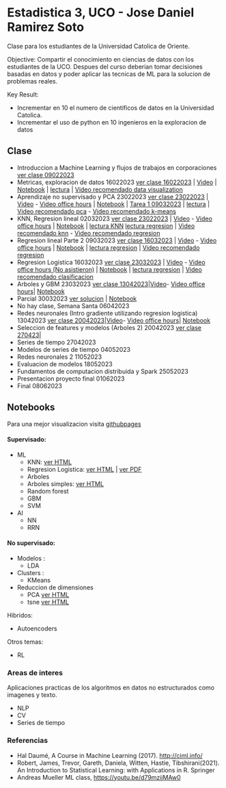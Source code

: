 # Estadistica 3, UCO - Jose Daniel Ramirez Soto
Clase para los estudiantes de la Universidad Catolica de Oriente.

Objective:
Compartir el conocimiento en ciencias de datos con los estudiantes de la UCO. Despues del curso deberian tomar decisiones
basadas en datos y poder aplicar las tecnicas de ML para la solucion de problemas reales.

Key Result:
- Incrementar en 10 el numero de cientificos de datos en la Universidad Catolica.
- Incrementar el uso de python en 10 ingenieros en la exploracion de datos


## Clase

- Introduccion a Machine Learning y flujos de trabajos en corporaciones [ver clase 09022023](https://jdramirez.github.io/UCO_ML_AI/clases/09022023_UCO.pdf)
- Metricas, exploracion de datos  16022023 [ver clase 16022023](https://jdramirez.github.io/UCO_ML_AI/clases/16022023_UCO.pdf) | [Video](https://drive.google.com/file/d/1e2GbTu7ngcX9rRHK2lsfadLXrdzmp-Dk/view?usp=sharing) | [Notebook](https://github.com/jdramirez/UCO_ML_AI/blob/master/src/notebook_class/exploracion/exploracion_datos.ipynb) | [lectura]( http://ciml.info/dl/v0_99/ciml-v0_99-ch15.pdf) | [Video recomendado data visualization](https://www.youtube.com/watch?v=OW3oco7nlV4&list=PL_pVmAaAnxIRnSw6wiCpSvshFyCREZmlM&index=3)
- Aprendizaje no supervisado y PCA 23022023 [ver clase 23022023](https://jdramirez.github.io/UCO_ML_AI/clases/23022023_UCO.pdf) | [Video](https://drive.google.com/file/d/1xL6_ImeagfNyONVYsQsppRm3s0Two8nl/view?usp=sharing) - [Video office hours](https://drive.google.com/file/d/16EB1bFjG8PflSyznhCWal1XYdW6IewKt/view?usp=sharing) | [Notebook](https://github.com/jdramirez/UCO_ML_AI/blob/master/src/notebook_class/no_supervisado/no_supervisado_datos.ipynb) | [Tarea 1 09032023](https://jdramirez.github.io/UCO_ML_AI/tareas/tarea1_exploracion_datos.pdf) | [lectura]( http://ciml.info/dl/v0_99/ciml-v0_99-ch15.pdf) | [Video recomendado pca](https://www.youtube.com/watch?v=CrFOGyU32PM&list=PL_pVmAaAnxIRnSw6wiCpSvshFyCREZmlM&index=14) - [Video recomendado k-means](https://www.youtube.com/watch?v=HFioJ62H7dM&list=PL_pVmAaAnxIRnSw6wiCpSvshFyCREZmlM&index=15)
- KNN, Regresion lineal 02032023 [ver clase 23022023](https://jdramirez.github.io/UCO_ML_AI/clases/02032023_UCO.pdf) | [Video](https://drive.google.com/file/d/1CxVoG_kLidK2KJSRWHL3xKygY4icCefT/view?usp=sharing) - [Video office hours](https://drive.google.com/file/d/1xhnoD6IO1JttHHCTilMYZxo59DtQIAVn/view?usp=sharing) | [Notebook](https://github.com/jdramirez/UCO_ML_AI/blob/master/src/notebook_class/supervisado/supervisado_datos.ipynb) | [lectura KNN]( http://ciml.info/dl/v0_99/ciml-v0_99-ch03.pdf) [lectura regresion](http://ciml.info/dl/v0_99/ciml-v0_99-ch07.pdf) | [Video recomendado knn](https://www.youtube.com/watch?v=7_YzyMYC2zM&list=PL_pVmAaAnxIRnSw6wiCpSvshFyCREZmlM&index=4) - [Video recomendado regresion](https://www.youtube.com/watch?v=-OOsfj5Revo&list=PL_pVmAaAnxIRnSw6wiCpSvshFyCREZmlM&index=6)
- Regresion lineal Parte 2 09032023 [ver clase 16032023](https://jdramirez.github.io/UCO_ML_AI/clases/16032023_UCO.pdf) | [Video](https://drive.google.com/file/d/16r25LYDNF4TnL0oxZWkQnfamJzg-riMt/view?usp=sharing) - [Video office hours](https://drive.google.com/file/d/1uPQ7xIQTWf3RJtPruUuaavhivlR18KV3/view?usp=sharing) | [Notebook](https://github.com/jdramirez/UCO_ML_AI/blob/master/src/notebook_class/supervisado/supervisado_regresion.ipynb) | [lectura regresion](http://ciml.info/dl/v0_99/ciml-v0_99-ch07.pdf) |  [Video recomendado regresion](https://www.youtube.com/watch?v=-OOsfj5Revo&list=PL_pVmAaAnxIRnSw6wiCpSvshFyCREZmlM&index=6)
- Regresion Logistica 16032023 [ver clase 23032023](https://jdramirez.github.io/UCO_ML_AI/clases/23032023_UCO.pdf) | [Video](https://drive.google.com/file/d/1WuUsknm9RMoXrBWvD0hDttC5KXdSjI5q/view?usp=sharing) - [Video office hours (No asistieron)]() | [Notebook](https://github.com/jdramirez/UCO_ML_AI/blob/master/src/notebook_class/supervisado/supervisado_regresion_logistic.ipynb) | [lectura regresion](http://ciml.info/dl/v0_99/ciml-v0_99-ch07.pdf) |  [Video recomendado clasificacion](https://www.youtube.com/watch?v=_dqBhUrq09U&list=PL_pVmAaAnxIRnSw6wiCpSvshFyCREZmlM&index=7)
- Arboles y GBM 23032023 [ver clase 13042023](https://jdramirez.github.io/UCO_ML_AI/clases/13042023_UCO.pdf)|[Video](https://drive.google.com/file/d/1G3ZeAE59bKwa-KcIhh_iRYyTnPGCPUAK/view?usp=sharing)- [Video office hours](https://drive.google.com/file/d/1zdex6JKmwDQJDAUisNSJdDpfUCObBO8O/view?usp=sharing)| [Notebook](https://github.com/jdramirez/UCO_ML_AI/blob/master/src/notebook_class/supervisado/supervisado_regresion_logistic.ipynb) 
- Parcial 30032023 [ver solucion](https://jdramirez.github.io/UCO_ML_AI/parcial/parcial_solucion.pdf) | [Notebook](https://github.com/jdramirez/UCO_ML_AI/blob/master/src/notebook_class/parcial/solucion_parcial.ipynb)
- No hay clase, Semana Santa 06042023
- Redes neuronales (Intro gradiente utilizando regresion logistica) 13042023 [ver clase 20042023](https://jdramirez.github.io/UCO_ML_AI/clases/20042023_UCO.pdf)|[Video](https://drive.google.com/file/d/1q2rVAgefhFuVWHo7nuAg0h3mSBwYFukd/view?usp=sharing)- [Video office hours](https://drive.google.com/file/d/1DiqU8wKfesQ10WkFKt6b0k60AZEA8jl8/view?usp=sharing)| [Notebook](https://github.com/jdramirez/UCO_ML_AI/blob/master/src/notebook/logistic_regression_by_hand.ipynb) 
- Seleccion de features y modelos (Arboles 2) 20042023  [ver clase 270423](https://jdramirez.github.io/UCO_ML_AI/clases/27042023_UCO.pdf)|
- Series de tiempo   27042023
- Modelos de series de tiempo  04052023
- Redes neuronales 2 11052023
- Evaluacion de modelos  18052023
- Fundamentos de computacion distribuida y Spark 25052023
- Presentacion proyecto final 01062023
- Final 08062023

## Notebooks
Para una mejor visualizacion visita [githubpages](https://jdramirez.github.io/UCO_ML_AI/)
#### Supervisado:
  * ML
    * KNN: [ver HTML](https://jdramirez.github.io/UCO_ML_AI/Basic_KNN.html)
    * Regresion Logistica: [ver HTML](https://jdramirez.github.io/UCO_ML_AI/logistic_regression_by_hand.html) | [ver PDF](https://jdramirez.github.io/UCO_ML_AI/logistic_regression_by_hand.pdf)
    * Arboles
     * Arboles simples: [ver HTML](https://jdramirez.github.io/UCO_ML_AI/Trees.html)
     * Random forest
     * GBM
    * SVM
  * AI
    * NN
    * RRN


#### No supervisado:
  * Modelos :
    * LDA  
  * Clusters :
    * KMeans
  * Reduccion de dimensiones
    * PCA  [ver HTML](https://jdramirez.github.io/UCO_ML_AI/PCA.html)
    * tsne [ver HTML](https://jdramirez.github.io/UCO_ML_AI/k-means.html)


Hibridos:
  * Autoencoders

Otros temas:
  * RL

### Areas de interes
Aplicaciones practicas de los algoritmos en datos no estructurados como imagenes y texto.
  * NLP
  * CV
  * Series de tiempo

### Referencias
 * Hal Daumé, A Course in Machine Learning (2017). http://ciml.info/
 * Robert, James, Trevor, Gareth, Daniela, Witten, Hastie, Tibshirani(2021). An Introduction to Statistical Learning: with Applications in R. Springer
 * Andreas Mueller ML class, https://youtu.be/d79mzijMAw0
